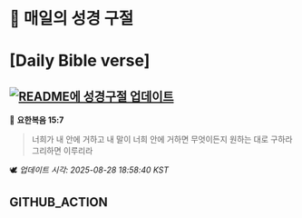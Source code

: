 # 🙏 매일의 성경 구절
# [Daily Bible verse]
## [![README에 성경구절 업데이트](https://github.com/DONGSUKA/first_test/actions/workflows/update-readme-bible.yml/badge.svg)](https://github.com/DONGSUKA/first_test/actions/workflows/update-readme-bible.yml)
<!-- START_BIBLE_VERSE -->
📖 **요한복음 15:7**
> 너희가 내 안에 거하고 내 말이 너희 안에 거하면 무엇이든지 원하는 대로 구하라 그리하면 이루리라

🕊️ _업데이트 시각: 2025-08-28 18:58:40 KST_
  <!-- END_BIBLE_VERSE -->
## GITHUB_ACTION
